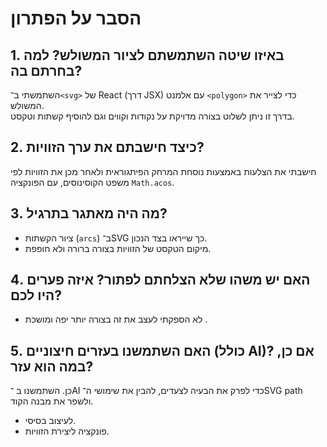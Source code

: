 # הסבר על הפתרון

## 1. באיזו שיטה השתמשתם לציור המשולש? למה בחרתם בה?
השתמשתי ב־`<svg>` של React (דרך JSX) עם אלמנט `<polygon>` כדי לצייר את המשולש.  
בדרך זו ניתן לשלוט בצורה מדויקת על נקודות וקווים וגם להוסיף קשתות וטקסט.

## 2. כיצד חישבתם את ערך הזוויות?
חישבתי את הצלעות באמצעות נוסחת המרחק הפיתגוראית ולאחר מכן את הזוויות לפי משפט הקוסינוסים, עם הפונקציה `Math.acos`.

## 3. מה היה מאתגר בתרגיל?
- ציור הקשתות (`arcs`) ב־SVG כך שייראו בצד הנכון.  
- מיקום הטקסט של הזוויות בצורה ברורה ולא חופפת.  

## 4. האם יש משהו שלא הצלחתם לפתור? איזה פערים היו לכם?
- לא הספקתי לעצב את זה בצורה יותר יפה ומושכת .

## 5. האם השתמשנו בעזרים חיצוניים (כולל AI)? אם כן, במה הוא עזר?
כן. השתמשנו ב ־AI כדי לפרק את הבעיה לצעדים, להבין את שימושי ה־SVG path ולשפר את מבנה הקוד.
- לעיצוב בסיסי.
- פונקציה ליצירת הזוויות.
